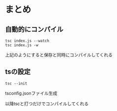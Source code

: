 # まとめ

## 自動的にコンパイル

```terminal
tsc index.js --watch
tsc index.js -w
```

上記のようにすると保存と同時にコンパイルしてくれる

## tsの設定

```terminal
tsc --init
```

tsconfig.jsonファイル生成

以降tscと打つだけでコンパイルしてくれる
